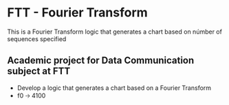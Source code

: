 # FTT - Fourier Transform

This is a Fourier Transform logic that generates a chart based on númber of sequences specified

## Academic project for Data Communication subject at FTT

* Develop a logic that generates a chart based on a Fourier Transform
* f0 🡢 4100